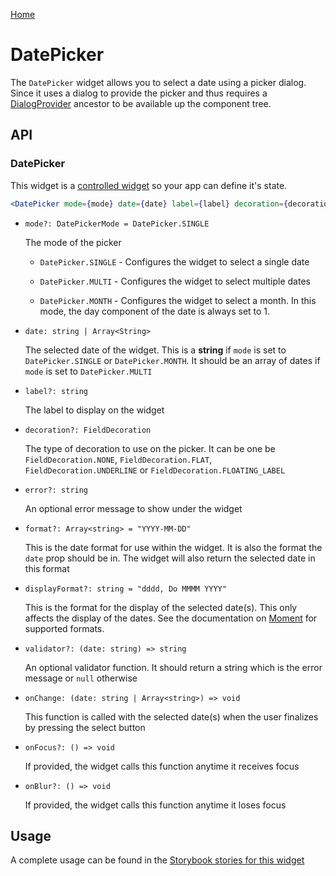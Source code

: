 [Home](../README.md)

# DatePicker

The `DatePicker` widget allows you to select a date using a picker dialog. Since it uses a dialog to 
provide the picker and thus requires a [DialogProvider](./dialog-provider.md) ancestor to be 
available up the component tree.

## API

### DatePicker

This widget is a [controlled widget](https://reactjs.org/docs/forms.html#controlled-components) so
your app can define it's state.

```jsx
<DatePicker mode={mode} date={date} label={label} decoration={decoration} error={error} format={format} displayFormat={displayFormat} validator={validator} onChange={onChange} onFocus={onFocus} onBlur={onBlur} />
```

-   `mode?: DatePickerMode = DatePicker.SINGLE`

    The mode of the picker
    
    -   `DatePicker.SINGLE` - Configures the widget to select a single date
    
    -   `DatePicker.MULTI` - Configures the widget to select multiple dates
    
    -   `DatePicker.MONTH` - Configures the widget to select a month. In this mode, the day
    component of the date is always set to 1.

-   `date: string | Array<String>`

    The selected date of the widget. This is a **string** if `mode` is set to `DatePicker.SINGLE` or
    `DatePicker.MONTH`. It should be an array of dates if `mode` is set to `DatePicker.MULTI`

-   `label?: string`

    The label to display on the widget

-   `decoration?: FieldDecoration`

    The type of decoration to use on the picker. It can be one be `FieldDecoration.NONE`,
    `FieldDecoration.FLAT`, `FieldDecoration.UNDERLINE` or `FieldDecoration.FLOATING_LABEL`
    
-   `error?: string`

    An optional error message to show under the widget

-   `format?: Array<string> = "YYYY-MM-DD"`

    This is the date format for use within the widget. It is also the format the `date` prop should
    be in. The widget will also return the selected date in this format

-   `displayFormat?: string = "dddd, Do MMMM YYYY"`

    This is the format for the display of the selected date(s). This only affects the display of the
    dates. See the documentation on [Moment](https://momentjs.com/docs/#/parsing/string-format/) 
    for supported formats.

-   `validator?: (date: string) => string`

    An optional validator function. It should return a string which is the error message or `null`
    otherwise

-   `onChange: (date: string | Array<string>) => void`

    This function is called with the selected date(s) when the user finalizes by pressing the select
    button
    
-   `onFocus?: () => void`

    If provided, the widget calls this function anytime it receives focus
    
-   `onBlur?: () => void`

    If provided, the widget calls this function anytime it loses focus

## Usage

A complete usage can be found in the [Storybook stories for this widget](../src/picker/date-picker/index.stories.tsx)
